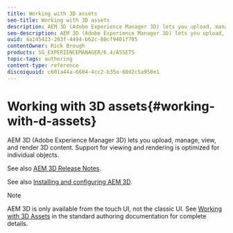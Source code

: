 ```yaml
---
title: Working with 3D assets
seo-title: Working with 3D assets
description: AEM 3D (Adobe Experience Manager 3D) lets you upload, manage, view, and render 3D content. Support for viewing and rendering is optimized for individual objects.
seo-description: AEM 3D (Adobe Experience Manager 3D) lets you upload, manage, view, and render 3D content. Support for viewing and rendering is optimized for individual objects.
uuid: 4a145423-203f-4494-b62c-80cf9401f705
contentOwner: Rick Brough
products: SG_EXPERIENCEMANAGER/6.4/ASSETS
topic-tags: authoring
content-type: reference
discoiquuid: c601a44a-6604-4cc2-b35a-60d2c5a950e1
---
```


# Working with 3D assets{#working-with-d-assets}

AEM 3D (Adobe Experience Manager 3D) lets you upload, manage, view, and render 3D content. Support for viewing and rendering is optimized for individual objects.

See also [AEM 3D Release Notes](/help/release-notes/aem3d-release-notes.md).

See also [Installing and configuring AEM 3D](/help/assets/install-config-3d.md).

>[!NOTE]
>
>AEM 3D is only available from the touch UI, not the classic UI. See [Working with 3D Assets](/help/assets/3d-assets.md) in the standard authoring documentation for complete details.

